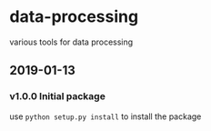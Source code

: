 # data-processing
various tools for data processing
## 2019-01-13
### v1.0.0 Initial package
use `python setup.py install` to install the package